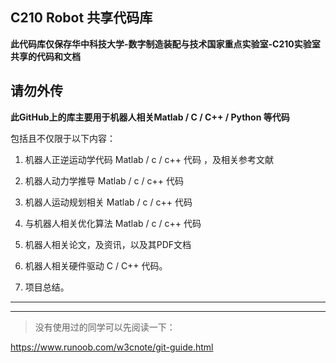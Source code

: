 ## C210 Robot 共享代码库 
  
  **此代码库仅保存华中科技大学-数字制造装配与技术国家重点实验室-C210实验室共享的代码和文档**

  ## 请勿外传

 **此GitHub上的库主要用于机器人相关Matlab / C / C++ / Python 等代码**
 
 包括且不仅限于以下内容：
 
 1. 机器人正逆运动学代码 Matlab / c / c++ 代码 ，及相关参考文献
 
 2. 机器人动力学推导 Matlab / c / c++ 代码 
 
 3. 机器人运动规划相关 Matlab / c / c++ 代码
 
 4. 与机器人相关优化算法 Matlab / c / c++ 代码
 
 5. 机器人相关论文，及资讯，以及其PDF文档
 
 6. 机器人相关硬件驱动 C / C++ 代码。
 
 7. 项目总结。
  ***
  ---

 > 没有使用过的同学可以先阅读一下：

  https://www.runoob.com/w3cnote/git-guide.html
